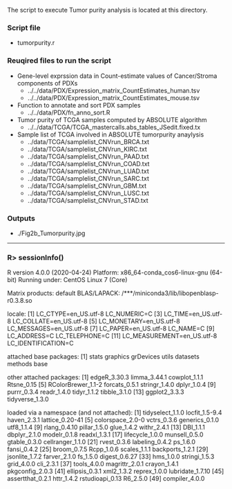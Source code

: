 The script to execute Tumor purity analysis is located at this directory.

### Script file
- tumorpurity.r

### Reuqired files to run the script
- Gene-level exprssion data in Count-estimate values of Cancer/Stroma components of PDXs 
  - ../../data/PDX/Expression_matrix_CountEstimates_human.tsv
  - ../../data/PDX/Expression_matrix_CountEstimates_mouse.tsv
- Function to annotate and sort PDX samples
  - ../../data/PDX/fn_anno_sort.R
- Tumor purity of TCGA samples computed by ABSOLUTE algorithm 
  - ../../data/TCGA/TCGA_mastercalls.abs_tables_JSedit.fixed.tx
- Sample list of TCGA involved in ABSOLUTE tumorpurity anaylysis
  - ../data/TCGA/samplelist_CNVrun_BRCA.txt
  - ../data/TCGA/samplelist_CNVrun_KIRC.txt
  - ../data/TCGA/samplelist_CNVrun_PAAD.txt
  - ../data/TCGA/samplelist_CNVrun_COAD.txt
  - ../data/TCGA/samplelist_CNVrun_LUAD.txt
  - ../data/TCGA/samplelist_CNVrun_SARC.txt
  - ../data/TCGA/samplelist_CNVrun_GBM.txt
  - ../data/TCGA/samplelist_CNVrun_LUSC.txt
  - ../data/TCGA/samplelist_CNVrun_STAD.txt
  
### Outputs
- ./Fig2b_Tumorpurity.jpg


--------------------------------------------------
### R> sessionInfo()
R version 4.0.0 (2020-04-24)
Platform: x86_64-conda_cos6-linux-gnu (64-bit)
Running under: CentOS Linux 7 (Core)

Matrix products: default
BLAS/LAPACK: /***/miniconda3/lib/libopenblasp-r0.3.8.so

locale:
 [1] LC_CTYPE=en_US.utf-8       LC_NUMERIC=C
 [3] LC_TIME=en_US.utf-8        LC_COLLATE=en_US.utf-8
 [5] LC_MONETARY=en_US.utf-8    LC_MESSAGES=en_US.utf-8
 [7] LC_PAPER=en_US.utf-8       LC_NAME=C
 [9] LC_ADDRESS=C               LC_TELEPHONE=C
[11] LC_MEASUREMENT=en_US.utf-8 LC_IDENTIFICATION=C

attached base packages:
[1] stats     graphics  grDevices utils     datasets  methods   base

other attached packages:
 [1] edgeR_3.30.3       limma_3.44.1       cowplot_1.1.1      Rtsne_0.15
 [5] RColorBrewer_1.1-2 forcats_0.5.1      stringr_1.4.0      dplyr_1.0.4
 [9] purrr_0.3.4        readr_1.4.0        tidyr_1.1.2        tibble_3.1.0
[13] ggplot2_3.3.3      tidyverse_1.3.0

loaded via a namespace (and not attached):
 [1] tidyselect_1.1.0 locfit_1.5-9.4   haven_2.3.1      lattice_0.20-41
 [5] colorspace_2.0-0 vctrs_0.3.6      generics_0.1.0   utf8_1.1.4
 [9] rlang_0.4.10     pillar_1.5.0     glue_1.4.2       withr_2.4.1
[13] DBI_1.1.1        dbplyr_2.1.0     modelr_0.1.8     readxl_1.3.1
[17] lifecycle_1.0.0  munsell_0.5.0    gtable_0.3.0     cellranger_1.1.0
[21] rvest_0.3.6      labeling_0.4.2   ps_1.6.0         fansi_0.4.2
[25] broom_0.7.5      Rcpp_1.0.6       scales_1.1.1     backports_1.2.1
[29] jsonlite_1.7.2   farver_2.1.0     fs_1.5.0         digest_0.6.27
[33] hms_1.0.0        stringi_1.5.3    grid_4.0.0       cli_2.3.1
[37] tools_4.0.0      magrittr_2.0.1   crayon_1.4.1     pkgconfig_2.0.3
[41] ellipsis_0.3.1   xml2_1.3.2       reprex_1.0.0     lubridate_1.7.10
[45] assertthat_0.2.1 httr_1.4.2       rstudioapi_0.13  R6_2.5.0
[49] compiler_4.0.0